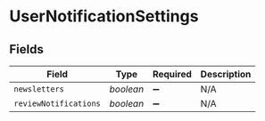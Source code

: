 # UserNotificationSettings


## Fields

| Field                 | Type                  | Required              | Description           |
| --------------------- | --------------------- | --------------------- | --------------------- |
| `newsletters`         | *boolean*             | :heavy_minus_sign:    | N/A                   |
| `reviewNotifications` | *boolean*             | :heavy_minus_sign:    | N/A                   |
